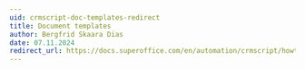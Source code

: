 ```yaml
---
uid: crmscript-doc-templates-redirect
title: Document templates
author: Bergfrid Skaara Dias
date: 07.11.2024
redirect_url: https://docs.superoffice.com/en/automation/crmscript/howto/document/templates.html
---
```

